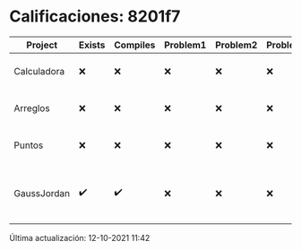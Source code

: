# Calificaciones: 8201f7
|Project|Exists|Compiles|Problem1|Problem2|Problem3|Extra|CommitHash|CommitDate|CheckDate|Comments|DueDate|Grade|
|-|-|-|-|-|-|-|-|-|-|-|-|-|
|Calculadora|❌|❌|❌|❌|❌|❌|NA|NA|12-10-2021 11:42:50|No se encontró el archivo en PracticasComputacionI/Calculadora/Calculadora.cpp|17-09-2021 21:00:00|5.0|
|Arreglos|❌|❌|❌|❌|❌|❌|NA|NA|12-10-2021 11:42:50|No se encontró el archivo en PracticasComputacionI/Arreglos/Arreglos.cpp|24-09-2021 21:00:00|5.0|
|Puntos|❌|❌|❌|❌|❌|❌|NA|NA|12-10-2021 11:42:51|No se encontró el archivo en PracticasComputacionI/Puntos/Punto.cpp|15-10-2021 21:00:00|5.0|
|GaussJordan|✔️|✔️|❌|❌|❌|❌|c6e9abfaefbb1895e62978a125aaec2ba1ab4a93|03-10-2021 21:12:07|03-10-2021 21:38:39|No aplica correctamente el método de Gauss-Jordan-No aplica correctamente el método de Gauss-Jordan-No avisa al usuario que el sistema no tiene solución-No intercambia las filas cuando un pivote es cero|01-10-2021 21:00:00|5.0|

Última actualización: 12-10-2021 11:42
